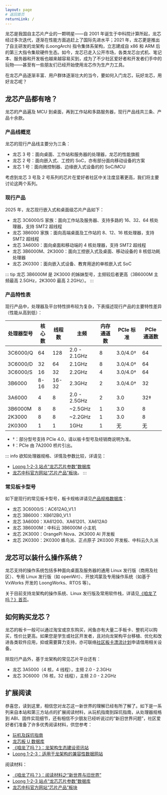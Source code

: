 ```yaml
---
layout: page
# 返回首页
returnLink: /
---
```


<ChildHeader>
<template #pageTitle>走向新世界！</template>
<template #pageSubTitle>欢迎来到 x86 和 ARM 远山之外的龙芯世界</template>
</ChildHeader>

<div class="body_content">

龙芯是我国自主芯片产业的一颗明星——自 2001 年诞生于中科院计算所起，龙芯经过多次迭代，逐渐在性能方面追赶上了国际先进水平；2021 年，龙芯更是推出了自主研发的龙架构 (LoongArch) 指令集体系架构，立志建成自 x86 和 ARM 后的第三大指令集软硬件生态。如今，龙芯已走入公开市场，各类龙芯台式机、笔记本、服务器和开发板也越来越容易买到，成为了不少社区爱好者和开发者们手中的玩物——甚至有一些朋友们已经开始使用龙芯作为生产力工具。

在龙芯产品逐渐丰富、用户群体逐渐壮大的当今，要如何入门龙芯，玩好龙芯，用好龙芯呢？

## 龙芯产品都有啥？

龙芯的产品遍及 MCU 到桌面，再到工作站和多路服务器，现行产品线共三条、产品十余款。

### 产品线概览

龙芯的现行产品线主要分为三条：

- 龙芯 3 号：面向桌面、工作站和服务器的处理器，龙芯的性能旗舰
- 龙芯 2 号：面向嵌入式、工控的 SoC，亦有部分面向移动设备的方案
- 龙芯 1 号：面向微控制器、边缘嵌入式设备的的 SoC/MCU

考虑到龙芯 3 号及 2 号系列的芯片在爱好者社区中关注度显著更高，我们将主要讨论这两个系列。

### 现行产品

2025 年，龙芯现行嵌入式和桌面级芯片产品如下：

- 龙芯 3C6000/S 家族：面向工作站及服务器、支持多路的 16、32、64 核处理器，支持 SMT2 超线程
- 龙芯 3B6000 家族：面向高端桌面及工作站的 8、12、16 核处理器，支持 SMT2 超线程
- 龙芯 3A6000：面向桌面和移动端的 4 核处理器，支持 SMT2 超线程
- 龙芯 3B6000M、2K3000：面向工控嵌入式及桌面、移动设备的 8 核低功耗处理器
- 龙芯 2K0300：面向嵌入式设备、教育用途的单核嵌入式 SoC

::: tip
龙芯 3B6000M 是 2K3000 的姊妹型号，主频较后者更高（3B6000M 主频最高 2.5GHz，2K3000 最高 2.2GHz）。
:::

### 产品特性表

现行产品中，处理器及平台特性排布较为复杂，下表描述现行产品的主要特性差异（性能从高到低）：

| 处理器型号 | 核心数 | 线程数 | 主频         | 内存通道数 | PCIe 标准   | PCIe 通道数 |
|------------|--------|--------|--------------|------------|-------------|-------------|
| 3C6000/Q   | 64     | 128    | 2.0 - 2.1GHz | 8          | 3.0/4.0†   | 64          |
| 3C6000/D   | 32     | 64     | 2.1GHz       | 8          | 3.0/4.0†   | 64          |
| 3C6000/S   | 16     | 32     | 2.2GHz       | 4          | 3.0/4.0†   | 64          |
| 3B6000     | 8-16   | 16-32  | 2.3GHz       | 2          | 3.0/4.0†   | 32          |
| 3A6000     | 4      | 8      | 2.0 - 2.5GHz | 2          | 3.0         | 32‡        |
| 3B6000M    | 8      | 8      | ~2.5GHz      | 1          | 3.0         | 8           |
| 2K3000     | 8      | 8      | ~2.2GHz      | 1          | 3.0         | 8           |
| 2K0300     | 1      | 1      | 1GHz         | 1          | 无          | 无          |

- †：部分型号支持 PCIe 4.0，请以板卡型号及经销商说明为准。
- ‡：PCIe 由 7A2000 桥片引出。

::: info
欲知处理器规格、详情及参数比较，详请见：

- [Loong 1-2-3 站点“龙芯芯片参数”数据库](https://loong123.cn/chips/)
- [龙芯中科官方网站“芯片产品”板块](https://www.loongson.cn/product/channel)。
:::

### 常见板卡型号

如下是现行的常见板卡型号，板卡规格详请见[产品规格数据库](/pages/devices)：

- 龙芯 3C6000/S：AC612A0_V1.1
- 龙芯 3B6000：XB612B0_V1.1
- 龙芯 3A6000：XA61200、XA61201、XA612A0
- 龙芯 3B6000M：中科云 3B6000M 小主机
- 龙芯 2K3000：OrangePi Nova、2K3000 AI 开发板
- 龙芯 2K0300：2K0300 蜂鸟派、正点原子 2K0300 开发板、中科云久久派

## 龙芯可以装什么操作系统？

龙芯支持的操作系统包括多种面向桌面及服务器的通用 Linux 发行版（商用及社区）、专用 Linux 发行版（如 openWrt）、开放鸿蒙及专用操作系统（如基于 VxWorks 开发的 LoongWorks、RTOS 等）。

关于目前支持龙架构的操作系统、Linux 发行版及常用软件栈，详请见[《咱龙了吗？》首页](https://areweloongyet.com/)。

## 如何购买龙芯？

龙芯的板卡一般可以通过淘宝或京东购买，闲鱼亦有大量二手板卡、整机可以购买，性价比更高。如果您是学生或社区开发者，且对向龙架构平台移植、优化和改进各类软件应用，抑或需要算力支持，亦可联络[社区板卡漂流计划](https://github.com/loongson-community/1024)申请借用相关设备。

除现行产品外，基于龙架构的常见芯片平台还有：

- 龙芯 3A5000（4 核，4 线程），主频 2.0 - 2.3GHz
- 龙芯 3C6000（16 核，32 线程），主频 2.0 - 2.2GHz

## 扩展阅读

恭喜您，读到这里，相信您对龙芯这一新世界的理解已经有所了解了。如下是一系列来自本站和第三方站点的扩展阅读材料，从玩机指南到踩坑指南，从处理器规格到 ABI、固件实现细节，还有相信不少朋友已经听说过的“新旧世界问题”，社区爱好者们准备了许多优秀阅读材料，供您参考：

- [玩机及踩坑指南](/pages/guides)
- [龙芯板 U 数据库](/pages/chips-and-boards)
- [《咱龙了吗？》：龙架构生态建设资讯站](https://areweloongyet.com/)
- [Loong 1-2-3：适用于龙架构的兼容性数据网站](https://loong123.cn/)

阅读材料：

- [《咱龙了吗？》：阅读材料之“新世界与旧世界”](https://areweloongyet.com/docs/intro)
- [Loong 1-2-3 站点“龙芯芯片参数”数据库](https://loong123.cn/chips/)
- [龙芯中科官方网站“芯片产品”板块](https://www.loongson.cn/product/channel)

</div>

<ChildFooter />

<script setup>
import ChildHeader from '/components/ChildHeader.vue'
import ChildFooter from '/components/ChildFooter.vue'
</script>
